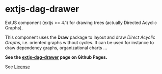 extjs-dag-drawer
================
ExtJS component (extjs >= 4.1) for drawing trees (actually Directed Acyclic Graphs).

This component uses the **Draw** package to layout and draw *Direct Acyclic Graphs*, i.e. oriented graphs without cycles.
It can be used for instance to draw dependency graphs, organizational charts ...

**See the [extjs-dag-drawer](http://kforner.github.com/extjs-dag-drawer/) page on Github Pages.**

See [License](COPYING)